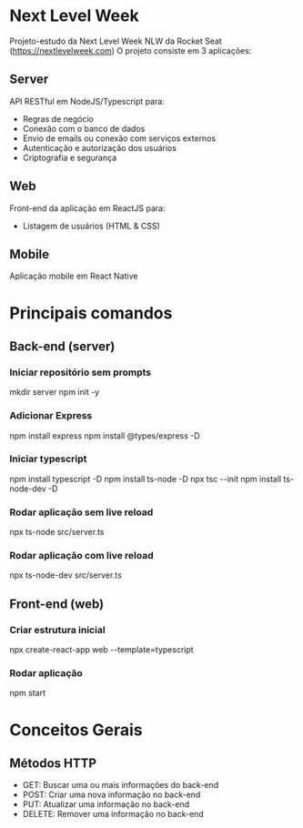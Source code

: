 # Next Level Week
Projeto-estudo da Next Level Week NLW da Rocket Seat (https://nextlevelweek.com)
O projeto consiste em 3 aplicações:

## Server
API RESTful em NodeJS/Typescript para:
- Regras de negócio
- Conexão com o banco de dados
- Envio de emails ou conexão com serviços externos
- Autenticação e autorização dos usuários
- Criptografia e segurança

## Web
Front-end da aplicação em ReactJS para:
- Listagem de usuários (HTML & CSS)

## Mobile
Aplicação mobile em React Native

# Principais comandos

## Back-end (server)

### Iniciar repositório sem prompts
mkdir server
npm init -y

### Adicionar Express
npm install express
npm install @types/express -D

### Iniciar typescript
npm install typescript -D
npm install ts-node -D
npx tsc --init
npm install ts-node-dev -D

### Rodar aplicação sem live reload
npx ts-node src/server.ts

### Rodar aplicação com live reload
npx ts-node-dev src/server.ts

## Front-end (web)

### Criar estrutura inicial 
npx create-react-app web --template=typescript

### Rodar aplicação
npm start

# Conceitos Gerais

## Métodos HTTP
- GET: Buscar uma ou mais informações do back-end
- POST: Criar uma nova informação no back-end
- PUT: Atualizar uma informação no back-end
- DELETE: Remover uma informação no back-end

## 